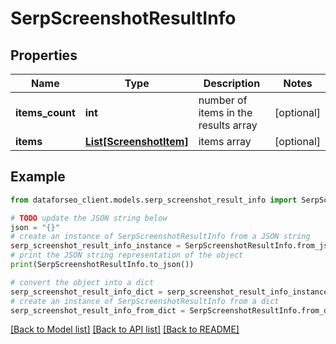 # SerpScreenshotResultInfo


## Properties

Name | Type | Description | Notes
------------ | ------------- | ------------- | -------------
**items_count** | **int** | number of items in the results array | [optional] 
**items** | [**List[ScreenshotItem]**](ScreenshotItem.md) | items array | [optional] 

## Example

```python
from dataforseo_client.models.serp_screenshot_result_info import SerpScreenshotResultInfo

# TODO update the JSON string below
json = "{}"
# create an instance of SerpScreenshotResultInfo from a JSON string
serp_screenshot_result_info_instance = SerpScreenshotResultInfo.from_json(json)
# print the JSON string representation of the object
print(SerpScreenshotResultInfo.to_json())

# convert the object into a dict
serp_screenshot_result_info_dict = serp_screenshot_result_info_instance.to_dict()
# create an instance of SerpScreenshotResultInfo from a dict
serp_screenshot_result_info_from_dict = SerpScreenshotResultInfo.from_dict(serp_screenshot_result_info_dict)
```
[[Back to Model list]](../README.md#documentation-for-models) [[Back to API list]](../README.md#documentation-for-api-endpoints) [[Back to README]](../README.md)


